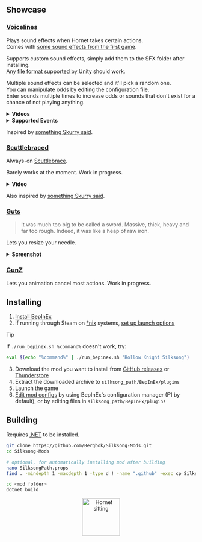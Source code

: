 ## Showcase

### [Voicelines](./Voicelines)

Plays sound effects when Hornet takes certain actions.  
Comes with [some sound effects from the first game](./Voicelines/SFX/).

Supports custom sound effects, simply add them to the SFX folder after installing.  
Any [file format supported by Unity](https://docs.unity3d.com/6000.2/Documentation/Manual/AudioFiles-compatibility.html) should work.

Multiple sound effects can be selected and it'll pick a random one.  
You can manipulate odds by editing the configuration file.  
Enter sounds multiple times to increase odds or sounds that don't exist for a chance of not playing anything.

<details>
<summary><strong>Videos</strong></summary>

<br>

https://github.com/user-attachments/assets/3e3813d6-4924-4982-8823-86eb9576f808

https://github.com/user-attachments/assets/c6c63ed8-a299-40be-aace-94eba34b1a71

https://github.com/user-attachments/assets/cd6d4045-beca-4860-a592-76896960c859

https://github.com/user-attachments/assets/f8e58b28-b378-4999-8f3e-3baa8fb070e5

</details>

<details>
<summary><strong>Supported Events</strong></summary>

- Attack
- Bind / Heal
- Clawline / Harpoon
- Cross Stitch / Parry
- Dash / Run Attack
- Death
- Drifter's Cloak / Float
- Faydown Cloak / Double Jump
- Hurt
- Jump
- Lava Bell Hit
- Nail Art / Charge Attack
- Needolin
- Pale Nails
- Ring Taunt / Poshanka
- Rune Rage
- Sharpdart
- Silk Soar / Super Jump
- Silkspear
- Swift Step
- Taunt
- Thread Storm
- Warding Bell Hit

</details>

Inspired by [something Skurry said](https://youtu.be/KoL2oD1TQuo?t=2930).

### [Scuttlebraced](./Scuttlebraced)

Always-on [Scuttlebrace](https://hollowknight.wiki/w/Scuttlebrace).

Barely works at the moment. Work in progress.

<details>
<summary><strong>Video</strong></summary>

https://github.com/user-attachments/assets/df9e905e-c588-4f1f-bec6-4104c828a1c3

</details>

Also inspired by [something Skurry said](https://youtu.be/h8JBDvC4JlI?t=1948).

### [Guts](./Guts)

> It was much too big to be called a sword. Massive, thick, heavy and far too rough. Indeed, it was like a heap of raw iron.

Lets you resize your needle.

<details>
<summary><strong>Screenshot</strong></summary>

<div align=center>
	<picture>
		<img src='https://i.imgur.com/Q16mf36.jpeg' alt='Hunter crest nail slash with 3x scale modifier' />
	</picture>
</div>

</details>

### [GunZ](./GunZ)

Lets you animation cancel most actions. Work in progress.

## Installing

1. [Install BepInEx](https://docs.bepinex.dev/articles/user_guide/installation/index.html#installing-bepinex-1)
2. If running through Steam on [*nix](https://en.wikipedia.org/wiki/Unix-like) systems, [set up launch options](https://docs.bepinex.dev/articles/advanced/steam_interop.html#2-set-up-permissions)

> [!TIP]  
> If `./run_bepinex.sh %command%` doesn't work, try:
> ```bash
> eval $(echo "%command%" | ./run_bepinex.sh "Hollow Knight Silksong")
> ```

3. Download the mod you want to install from [GitHub releases](github.com/Bergbok/Silksong-Mods/releases) or [Thunderstore](https://thunderstore.io/c/hollow-knight-silksong/p/Bergbok/?section=mods)
4. Extract the downloaded archive to `silksong_path/BepInEx/plugins`
5. Launch the game
6. [Edit mod configs](https://docs.bepinex.dev/articles/user_guide/configuration.html#configuring-plugins) by using BepInEx's configuration manager (F1 by default), or by editing files in `silksong_path/BepInEx/plugins`

## Building

Requires [.NET](https://dotnet.microsoft.com/en-us/download) to be installed.

```bash
git clone https://github.com/Bergbok/Silksong-Mods.git
cd Silksong-Mods

# optional, for automatically installing mod after building
nano SilksongPath.props
find . -mindepth 1 -maxdepth 1 -type d ! -name ".github" -exec cp SilksongPath.props {}/SilksongPath.props \;

cd <mod folder>
dotnet build
```

<div align=center>
	<picture>
		<img src='https://i.imgur.com/ACl8IP3.png' alt='Hornet sitting' width=100 />
	</picture>
</div>
